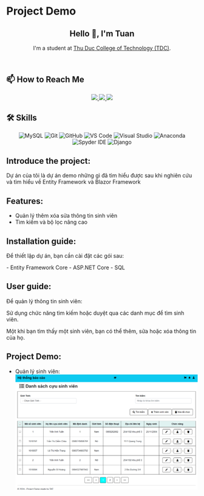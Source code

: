 # Project Demo

<h2 align="center">Hello 👋, I'm Tuan</h2>

<p align="center">
  I'm a student at <a href="https://el.tdc.edu.vn/" target="_blank">Thu Duc College of Technology (TDC)</a>.
</p>

<br />

## 📫 How to Reach Me

<p align="center">
  <a href="https://www.facebook.com/profile.php?id=100045664062141&mibextid=ZbWKwL" alt="Facebook" target="_blank">
    <img src="https://img.icons8.com/fluent/48/000000/facebook-new.png" />
  </a> 
  <a href="https://github.com/TAT2511" alt="GitHub" target="_blank">
    <img src="https://img.icons8.com/fluent/48/000000/github.png"/>
  </a> 
  <a href="mailto:trananhtuan.tdc.2223@gmail.com" alt="Email" target="_blank">
    <img src="https://img.icons8.com/fluent/48/000000/mailing.png"/>
  </a>
</p>

## 🛠️ Skills

<p align="center">
  <img src="https://img.icons8.com/color/48/000000/mysql-logo.png" alt="MySQL"/>
  <img src="https://img.icons8.com/color/48/000000/git.png" alt="Git"/>
  <img src="https://img.icons8.com/color/48/000000/github-2.png" alt="GitHub"/>
  <img src="https://img.icons8.com/color/48/000000/visual-studio-code-2019.png" alt="VS Code"/>
  <img src="https://img.icons8.com/color/48/null/visual-studio--v2.png" alt="Visual Studio"/>
  <img src="https://img.icons8.com/dusk/48/000000/anaconda.png" alt="Anaconda"/>
  <img src="https://img.icons8.com/fluent/48/000000/spyder-ide.png" alt="Spyder IDE"/>
  <img src="https://img.icons8.com/color/48/000000/django.png" alt="Django"/>
</p>

## Introduce the project:
<p>
Dự án của tôi là dự án demo những gì đã tìm hiểu được sau khi nghiên cứu và tìm hiểu về Entity Framework và Blazor Framework
</p>

## Features:
- Quản lý thêm xóa sửa thông tin sinh viên
- Tìm kiếm và bộ lọc nâng cao

## Installation guide:
<p>Để thiết lập dự án, bạn cần cài đặt các gói sau:</p>
- Entity Framework Core
- ASP.NET Core
- SQL

## User guide:
<p>Để quản lý thông tin sinh viên:</p>
<p> Sử dụng chức năng tìm kiếm hoặc duyệt qua các danh mục để tìm sinh viên.</p>
<p> Một khi bạn tìm thấy một sinh viên, bạn có thể thêm, sửa hoặc xóa thông tin của họ.</p>

## Project Demo:
- Quản lý sinh viên:
![Quản lý sinh viên](ReadMe/Images/QuanLySinhVien.png)
